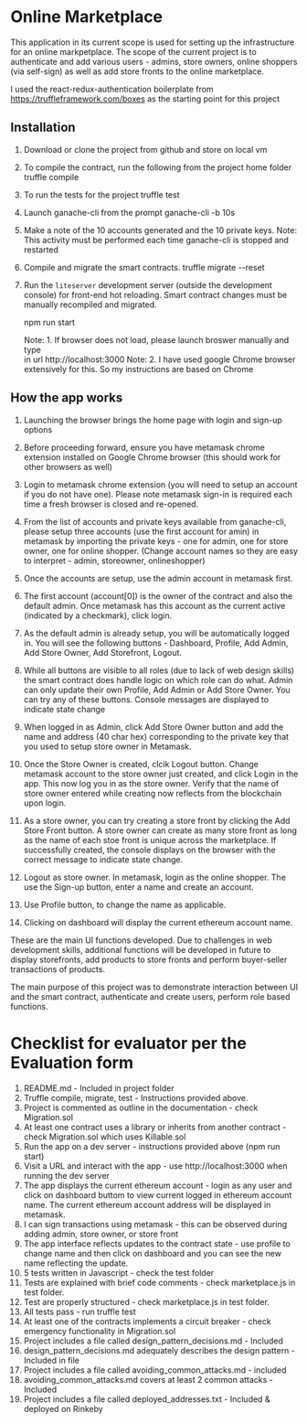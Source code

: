 # Online Marketplace

This application in its current scope is used for setting up the infrastructure
for an online markpetplace. The scope of the current project is to authenticate
and add various users - admins, store owners, online shoppers (via self-sign) as
well as add store fronts to the online marketplace.

I used the react-redux-authentication boilerplate from
https://truffleframework.com/boxes as the starting point for this project

## Installation

1. Download or clone the project from github and store on local vm

2. To compile the contract, run the following from the project home folder
    truffle compile

3. To run the tests for the project
    truffle test

4. Launch ganache-cli from the prompt
    ganache-cli -b 10s

5. Make a note of the 10 accounts generated and the 10 private keys.
    Note: This activity must be performed each time ganache-cli is stopped and
    restarted    

6. Compile and migrate the smart contracts.
    truffle migrate --reset

7. Run the `liteserver` development server (outside the development console) for
   front-end hot reloading. Smart contract changes must be manually recompiled
   and migrated.

    npm run start

    Note: 1. If browser does not load, please launch broswer manually and type  
    in url http://localhost:3000
    Note: 2. I have used google Chrome browser extensively for this. So my
    instructions are based on Chrome


## How the app works

1. Launching the browser brings the home page with login and sign-up options

2. Before proceeding forward, ensure you have metamask chrome extension
   installed on Google Chrome browser (this should work for other browsers as
   well)

3. Login to metamask chrome extension (you will need to setup an account if you
   do not have one). Please note metamask sign-in is required each time a fresh
   browser is closed and re-opened.   

4. From the list of accounts and private keys available from ganache-cli,
   please setup three accounts (use the first account for amin) in metamask
   by importing the private keys - one for admin, one for store owner, one for
   online shopper. (Change account names so they are easy to interpret - admin,
   storeowner, onlineshopper)   

5. Once the accounts are setup, use the admin account in metamask first.

6. The first account (account[0]) is the owner of the contract and also the
   default admin. Once metamask has this account as the current active
   (indicated by a checkmark), click login.

7. As the default admin is already setup, you will be automatically logged in.
   You will see the following buttons - Dashboard, Profile, Add Admin,
   Add Store Owner, Add Storefront, Logout.

8. While all buttons are visible to all roles (due to lack of web design skills)
   the smart contract does handle logic on which role can do what.
   Admin can only update their own Profile, Add Admin or Add Store Owner. You can
   try any of these buttons. Console messages are displayed to indicate state
   change   

9. When logged in as Admin, click Add Store Owner button and add the name and
   address (40 char hex) corresponding to the private key that you used to setup
   store owner in Metamask.

10. Once the Store Owner is created, clcik Logout button. Change metamask
    account to the store owner just created, and click Login in the app. This
    now log you in as the store owner. Verify that the name of store owner
    entered while creating now reflects from the blockchain upon login.

11. As a store owner, you can try creating a store front by clicking the Add
     Store Front button. A store owner can create as many store front as long as
     the name of each stoe front is unique across the marketplace. If
     successfully created, the console displays on the browser with the correct
     message to indicate state change.

12. Logout as store owner. In metamask, login as the online shopper. The use the
    Sign-up button, enter a name and create an account.

13. Use Profile button, to change the name as applicable.

14. Clicking on dashboard will display the current ethereum account name.

These are the main UI functions developed. Due to challenges in web development
skills, additional functions will be developed in future to display storefronts,
add products to store fronts and perform buyer-seller transactions of products.

The main purpose of this project was to demonstrate interaction between UI and
the smart contract, authenticate and create users, perform role based functions.

# Checklist for evaluator per the Evaluation form
1. README.md - Included in project folder
2. Truffle compile, migrate, test - Instructions provided above.
3. Project is commented as outline in the documentation - check Migration.sol
4. At least one contract uses a library or inherits from another contract -
   check Migration.sol which uses Killable.sol
5. Run the app on a dev server - instructions provided above (npm run start)
6. Visit a URL and interact with the app - use http://localhost:3000 when
   running the dev server   
7. The app displays the current ethereum account - login as any user and click
   on dashboard buttom to view current logged in ethereum account name. The
   current ethereum account address will be displayed in metamask.
8. I can sign transactions using metamask - this can be observed during adding
    admin, store owner, or store front   
9. The app interface reflects updates to the contract state - use profile to
    change name and then click on dashboard and you can see the new name
    reflecting the update.
10. 5 tests written in Javascript - check the test folder
11. Tests are explained with brief code comments - check marketplace.js in test
     folder.
12. Test are properly structured -  check marketplace.js in test folder.           
13. All tests pass - run truffle test
14. At least one of the contracts implements a circuit breaker - check emergency
    functionality in Migration.sol
15. Project includes a file called design_pattern_decisions.md - Included
16. design_pattern_decisions.md adequately describes the design pattern -
    Included in file
17. Project includes a file called avoiding_common_attacks.md - included
18. avoiding_common_attacks.md covers at least 2 common attacks - Included
19. Project includes a file called deployed_addresses.txt - Included & deployed
     on Rinkeby        
